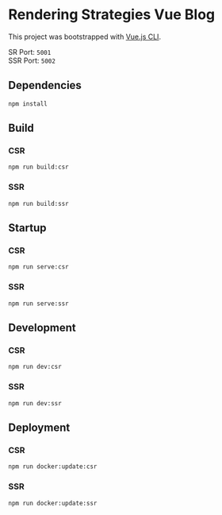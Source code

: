 # Rendering Strategies Vue Blog

This project was bootstrapped with [Vue.js CLI](https://cli.vuejs.org).

SR Port: `5001`  
SSR Port: `5002`

## Dependencies

`npm install`

## Build

### CSR

`npm run build:csr`

### SSR

`npm run build:ssr`

## Startup

### CSR

`npm run serve:csr`

### SSR

`npm run serve:ssr`

## Development

### CSR

`npm run dev:csr`

### SSR

`npm run dev:ssr`

## Deployment

### CSR

`npm run docker:update:csr`

### SSR

`npm run docker:update:ssr`
